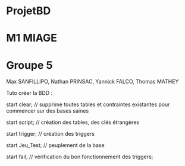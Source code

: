 # ProjetBD
# M1 MIAGE
# Groupe 5
 Max SANFILLIPO, 
 Nathan PRINSAC, 
 Yannick FALCO, 
 Thomas MATHEY


Tuto créer la BDD :

start clear;
// supprime toutes tables et contraintes existantes pour commencer sur des bases saines

start script;
// création des tables, des clés étrangères

start trigger;
// création des triggers

start Jeu_Test;
// peuplement de la base


start fail;
// vérification du bon fonctionnement des triggers;
